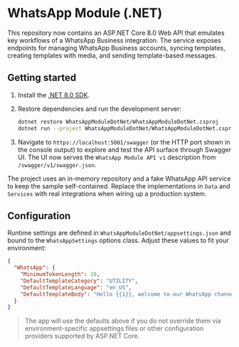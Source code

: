 # WhatsApp Module (.NET)

This repository now contains an ASP.NET Core 8.0 Web API that emulates key workflows of a WhatsApp Business integration. The service exposes endpoints for managing WhatsApp Business accounts, syncing templates, creating templates with media, and sending template-based messages.

## Getting started

1. Install the [.NET 8.0 SDK](https://dotnet.microsoft.com/download).
2. Restore dependencies and run the development server:

   ```bash
   dotnet restore WhatsAppModuleDotNet/WhatsAppModuleDotNet.csproj
   dotnet run --project WhatsAppModuleDotNet/WhatsAppModuleDotNet.csproj
   ```

3. Navigate to `https://localhost:5001/swagger` (or the HTTP port shown in the console output) to explore and test the API surface through Swagger UI. The UI now serves the `WhatsApp Module API v1` description from `/swagger/v1/swagger.json`.

The project uses an in-memory repository and a fake WhatsApp API service to keep the sample self-contained. Replace the implementations in `Data` and `Services` with real integrations when wiring up a production system.

## Configuration

Runtime settings are defined in `WhatsAppModuleDotNet/appsettings.json` and bound to the `WhatsAppSettings` options class. Adjust these values to fit your environment:

```json
{
  "WhatsApp": {
    "MinimumTokenLength": 10,
    "DefaultTemplateCategory": "UTILITY",
    "DefaultTemplateLanguage": "en_US",
    "DefaultTemplateBody": "Hello {{1}}, welcome to our WhatsApp channel!"
  }
}
```

> The app will use the defaults above if you do not override them via environment-specific appsettings files or other configuration providers supported by ASP.NET Core.
